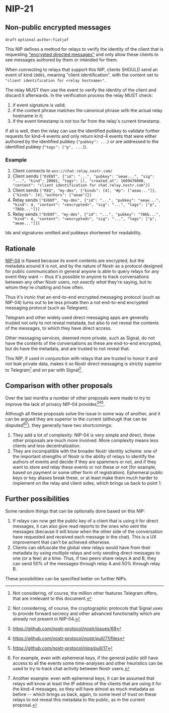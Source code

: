 NIP-21
======

Non-public encrypted messages
-----------------------------

`draft` `optional` `author:fiatjaf`

This NIP defines a method for relays to verify the identity of the client that is requesting ["encrypted directed messages"](04.md) and only allow these clients to see messages authored by them or intended for them.

When connecting to relays that support this NIP, clients SHOULD send an event of kind `20001`, meaning "client identification", with the content set to `"client identification for <relay hostname>"`.

The relay MUST then use the event to verify the identity of the client and discard it afterwards. In the verification process the relay MUST check:

  1. if event signature is valid;
  2. if the content phrase matches the canonical phrase with the actual relay hostname in it;
  3. if the event timestamp is not too far from the relay's current timestamp.

If all is well, then the relay can use the identified pubkey to validate further requests for kind-4 events and only return kind-4 events that were either authored by the identified pubkey (`"pubkey": ...`) or are addressed to the identified pubkey (`"tags": ["p", ...]`).

### Example

1. Client connects to `wss://chat.relay.nostr.com/`
2. Client sends `["EVENT", {"id": "...", "pubkey": "aeae...", "sig": "...", "kind": 20001, "tags": [], "created_at": 1609470000, "content": "client identification for chat.relay.nostr.com"}]`
3. Client sends `["REQ", "my-dms", {"kinds": [4], "#p": ["aeae..."]}, {"kinds": [4],"authors": ["aeae"]}]`
4. Relay sends `["EVENT", "my-dms", {"id": "...", "pubkey": "aeae...", "kind": 4, "content": "<encrypted>", "sig": "...", "tags": ["p", "786b..."]}]`
5. Relay sends `["EVENT", "my-dms", {"id": "...", "pubkey": "786b...", "kind": 4, "content": "<encrypted>", "sig": "...", "tags": ["p", "aeae..."]}]`

Ids and signatures omitted and pubkeys shortened for readability.

## Rationale

[NIP-04](04.md) is flawed because its event contents are encrypted, but the metadata around it is not, and by the nature of Nostr as a protocol designed for public communication in general anyone is able to query relays for any event they want -- thus it's possible to anyone to track conversations between any other Nostr users, not _exactly what_ they're saying, but to whom they're chatting and how often.

Thus it's ironic that an end-to-end encrypted messaging protocol (such as NIP-04) turns out to be less private then a not end-to-end encrypted messaging protocol (such as Telegram).

Telegram and other widely used direct messaging apps are generally trusted not only to not reveal metatada, but also to not reveal the contents of the messages, to which they have direct access.

Other messaging services, deemed more private, such as Signal, do not have the contents of the conversations as these are end-to-end encrypted, but do have the metadata, and are trusted to not reveal that.

This NIP, if used in conjunction with relays that are trusted to honor it and not leak private data, makes it so Nostr direct messaging is strictly superior to Telegram[^1] and on par with Signal[^2].

[^1]: Not considering, of course, the million other features Telegram offers, that are irrelevant to this document.
[^2]: Not considering, of course, the cryptographic protocols that Signal uses to provide forward secrecy and other advanced functionality which are already not present in NIP-04.

## Comparison with other proposals

Over the last months a number of other proposals were made to try to improve the lack of privacy NIP-04 provides[^3][^4][^5].

Although all these proposals solve the issue in some way of another, and it can be argued they are superior to the current (although that can be disputed[^6][^7]), they generally have two shortcomings:

  1. They add a lot of complexity: NIP-04 is very simple and direct, these other proposals are much more involved. More complexity means less clients and less decentralization.
  2. They are incompatible with the broader Nostr identity scheme: one of the important strengths of Nostr is the ability of relays to identify the authors of events and decide if they are spammers or not, and if they want to store and relay these events or not these or not (for example, based on payment or some other form of registration). Ephemeral public keys or key aliases break these, or at least make them much harder to implement on the relay and client sides, which brings us back to point 1.

[^3]: https://github.com/nostr-protocol/nostr/issues/69
[^4]: https://github.com/nostr-protocol/nostr/pull/71/files
[^5]: https://github.com/nostr-protocol/nips/pull/17
[^6]: For example, even with ephemeral keys, if the general public still have access to all the events some time-analyses and other heuristics can be used to try to track chat activity between Nostr users.
[^7]: Another example: even with ephemeral keys, it can be assumed that relays will know at least the IP address of the clients that are using it for the kind-4 messages, so they will have almost as much metadata as before -- which brings us back, again, to some level of trust on these relays to not reveal this metadata to the public, as in the current proposal.

## Further possibilities

Some random things that can be optionally done based on this NIP:

  1. If relays can now get the public key of a client that is using it for direct messages, it can also give read reports to the ones who sent the messages (because it will know when the other side of the conversation have requested and received each message in the chat). This is a UX improvement that can't be achieved otherwise.
  2. Clients can obfuscate the global view relays would have from their metadata by using multiple relays and only sending direct messages to one (or a few) at a time. Thus, if two peers share relays A and B, they can send 50% of the messages through relay A and 50% through relay B.

These possibilities can be specified better on further NIPs.
